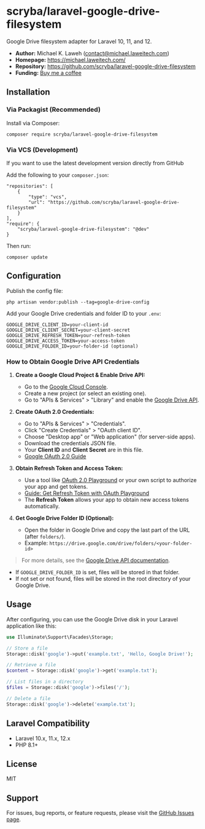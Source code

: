 # scryba/laravel-google-drive-filesystem

Google Drive filesystem adapter for Laravel 10, 11, and 12.

- **Author:** Michael K. Laweh (<contact@michael.laweitech.com>)
- **Homepage:** <https://michael.laweitech.com/>
- **Repository:** <https://github.com/scryba/laravel-google-drive-filesystem>
- **Funding:** [Buy me a coffee](https://michael.laweitech.com/buy-me-a-coffee)

## Installation

### Via Packagist (Recommended)

Install via Composer:

```
composer require scryba/laravel-google-drive-filesystem
```

### Via VCS (Development)

If you want to use the latest development version directly from GitHub

Add the following to your `composer.json`:

```
"repositories": [
    {
        "type": "vcs",
        "url": "https://github.com/scryba/laravel-google-drive-filesystem"
    }
],
"require": {
    "scryba/laravel-google-drive-filesystem": "@dev"
}
```

Then run:

```
composer update
```

## Configuration

Publish the config file:

```
php artisan vendor:publish --tag=google-drive-config
```

Add your Google Drive credentials and folder ID to your `.env`:

```
GOOGLE_DRIVE_CLIENT_ID=your-client-id
GOOGLE_DRIVE_CLIENT_SECRET=your-client-secret
GOOGLE_DRIVE_REFRESH_TOKEN=your-refresh-token
GOOGLE_DRIVE_ACCESS_TOKEN=your-access-token
GOOGLE_DRIVE_FOLDER_ID=your-folder-id (optional)
```

### How to Obtain Google Drive API Credentials

1. **Create a Google Cloud Project & Enable Drive API:**
   - Go to the [Google Cloud Console](https://console.cloud.google.com/).
   - Create a new project (or select an existing one).
   - Go to "APIs & Services" > "Library" and enable the [Google Drive API](https://console.developers.google.com/apis/library/drive.googleapis.com).

2. **Create OAuth 2.0 Credentials:**
   - Go to "APIs & Services" > "Credentials".
   - Click "Create Credentials" > "OAuth client ID".
   - Choose "Desktop app" or "Web application" (for server-side apps).
   - Download the credentials JSON file.
   - Your **Client ID** and **Client Secret** are in this file.
   - [Google OAuth 2.0 Guide](https://developers.google.com/identity/protocols/oauth2)

3. **Obtain Refresh Token and Access Token:**
   - Use a tool like [OAuth 2.0 Playground](https://developers.google.com/oauthplayground/) or your own script to authorize your app and get tokens.
   - [Guide: Get Refresh Token with OAuth Playground](https://stackoverflow.com/a/61592974)
   - The **Refresh Token** allows your app to obtain new access tokens automatically.

4. **Get Google Drive Folder ID (Optional):**
   - Open the folder in Google Drive and copy the last part of the URL (after `folders/`).
   - Example: `https://drive.google.com/drive/folders/<your-folder-id>`

> For more details, see the [Google Drive API documentation](https://developers.google.com/drive/api/v3/about-auth).

- If `GOOGLE_DRIVE_FOLDER_ID` is set, files will be stored in that folder.
- If not set or not found, files will be stored in the root directory of your Google Drive.

## Usage

After configuring, you can use the Google Drive disk in your Laravel application like this:

```php
use Illuminate\Support\Facades\Storage;

// Store a file
Storage::disk('google')->put('example.txt', 'Hello, Google Drive!');

// Retrieve a file
$content = Storage::disk('google')->get('example.txt');

// List files in a directory
$files = Storage::disk('google')->files('/');

// Delete a file
Storage::disk('google')->delete('example.txt');
```

## Laravel Compatibility

- Laravel 10.x, 11.x, 12.x
- PHP 8.1+

## License

MIT

## Support

For issues, bug reports, or feature requests, please visit the [GitHub Issues page](https://github.com/scryba/laravel-google-drive-filesystem/issues).
